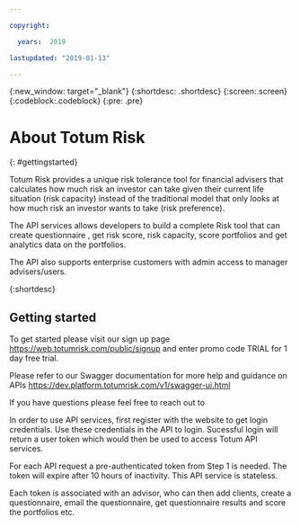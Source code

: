 ```yaml
---

copyright:

  years:  2019

lastupdated: "2019-01-13"

---
```



{:new_window: target="_blank"}
{:shortdesc: .shortdesc}
{:screen:.screen}
{:codeblock:.codeblock}
{:pre: .pre}

# About Totum Risk
{: #gettingstarted}

Totum Risk provides a unique risk tolerance tool for financial advisers that calculates how much risk an investor can take given their current life situation (risk capacity) instead of the traditional model that only looks at how much risk an investor wants to take (risk preference).

The API services allows  developers to build a complete Risk tool that can create questionnaire , get  risk score, risk capacity, score portfolios and  get analytics data on the portfolios. 

The API also supports enterprise customers with admin access to  manager advisers/users.

{:shortdesc}

## Getting started

To get started please visit our  sign up page 
https://web.totumrisk.com/public/signup and enter promo code TRIAL for 1  day free trial.

Please refer to our Swagger documentation for more help and guidance on APIs
https://dev.platform.totumrisk.com/v1/swagger-ui.html

If you have questions please feel free to reach out to

In order to  use API services, first register with the website to get login credentials. Use these credentials in the API to login. Sucessful login will return a  user token which would then be used to access Totum API services.

For each API  request  a  pre-authenticated token from Step 1 is needed.  The token will expire after 10 hours of inactivity. This API service is stateless.

Each token is associated with an advisor, who can then add clients, create a questionnaire, email the questionnaire, get questionnaire results and score the portfolios etc.